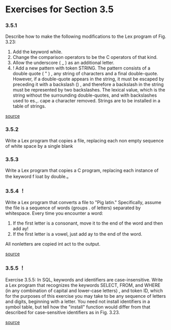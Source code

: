 # Exercises for Section 3.5

### 3.5.1

Describe how to make the following modifications to the Lex
program of Fig. 3.23:

1. Add the keyword while.
2. Change the comparison operators to be the C operators of that kind.
3. Allow the underscore ( _ ) as an additional letter.
4. ! Add a new pattern with token STRING. The pattern consists of a double­
quote ( " ) , any string of characters and a final double-quote. However,
if a double-quote appears in the string, it must be escaped by preceding
it with a backslash (\) , and therefore a backslash in the string must be
represented by two backslashes. The lexical value, which is the string
without the surrounding double-quotes, and with backslashes used to es.,.
cape a character removed. Strings are to be installed in a table of strings.

[source](./src/lex.l)

### 3.5.2

Write a Lex program that copies a file, replacing each non­
empty sequence of white space by a single blank

### 3.5.3

Write a Lex program that copies a C program, replacing each
instance of the keyword f loat by double.。

### 3.5.4 ！

Write a Lex program that converts a file to "Pig latin."
Specifically, assume the file is a sequence of words (groups . of letters) separated
by whitespace. Every time you encounter a word:

1. If the first letter is a consonant, move it to the end of the word and then
add ay!
2. If the first letter is a vowel, just add ay to the end of the word.

All nonletters are copied int act to the output.

[source](./src/lex2.l)

### 3.5.5 ！

Exercise 3.5.5: In SQL, keywords and identifiers are case-insensitive. Write
a Lex program that recognizes the keywords SELECT, FROM, and WHERE (in any
combination of capital and lower-case letters) , and token ID, which for the
purposes of this exercise you may take to be any sequence of letters and digits,
beginning with a letter. You need not install identifiers in a symbol table, but
tell how the "install" function would differ from that described for case-sensitive
identifiers as in Fig. 3.23.

[source](./src/lex3.l)
